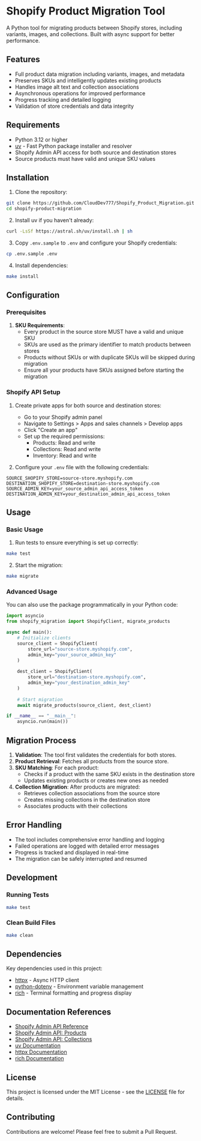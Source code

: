 # Shopify Product Migration Tool

A Python tool for migrating products between Shopify stores, including variants, images, and collections. Built with async support for better performance.

## Features

- Full product data migration including variants, images, and metadata
- Preserves SKUs and intelligently updates existing products
- Handles image alt text and collection associations
- Asynchronous operations for improved performance
- Progress tracking and detailed logging
- Validation of store credentials and data integrity

## Requirements

- Python 3.12 or higher
- [uv](https://github.com/astral-sh/uv) - Fast Python package installer and resolver
- Shopify Admin API access for both source and destination stores
- Source products must have valid and unique SKU values

## Installation

1. Clone the repository:
```bash
git clone https://github.com/CloudDev777/Shopify_Product_Migration.git
cd shopify-product-migration
```

2. Install uv if you haven't already:
```bash
curl -LsSf https://astral.sh/uv/install.sh | sh
```

3. Copy `.env.sample` to `.env` and configure your Shopify credentials:
```bash
cp .env.sample .env
```

4. Install dependencies:
```bash
make install
```

## Configuration

### Prerequisites

1. **SKU Requirements**:
   - Every product in the source store MUST have a valid and unique SKU
   - SKUs are used as the primary identifier to match products between stores
   - Products without SKUs or with duplicate SKUs will be skipped during migration
   - Ensure all your products have SKUs assigned before starting the migration

### Shopify API Setup

1. Create private apps for both source and destination stores:
   - Go to your Shopify admin panel
   - Navigate to Settings > Apps and sales channels > Develop apps
   - Click "Create an app"
   - Set up the required permissions:
     - Products: Read and write
     - Collections: Read and write
     - Inventory: Read and write

2. Configure your `.env` file with the following credentials:
```env
SOURCE_SHOPIFY_STORE=source-store.myshopify.com
DESTINATION_SHOPIFY_STORE=destination-store.myshopify.com
SOURCE_ADMIN_KEY=your_source_admin_api_access_token
DESTINATION_ADMIN_KEY=your_destination_admin_api_access_token
```

## Usage

### Basic Usage

1. Run tests to ensure everything is set up correctly:
```bash
make test
```

2. Start the migration:
```bash
make migrate
```

### Advanced Usage

You can also use the package programmatically in your Python code:

```python
import asyncio
from shopify_migration import ShopifyClient, migrate_products

async def main():
    # Initialize clients
    source_client = ShopifyClient(
        store_url="source-store.myshopify.com",
        admin_key="your_source_admin_key"
    )
    
    dest_client = ShopifyClient(
        store_url="destination-store.myshopify.com",
        admin_key="your_destination_admin_key"
    )
    
    # Start migration
    await migrate_products(source_client, dest_client)

if __name__ == "__main__":
    asyncio.run(main())
```

## Migration Process

1. **Validation**: The tool first validates the credentials for both stores.
2. **Product Retrieval**: Fetches all products from the source store.
3. **SKU Matching**: For each product:
   - Checks if a product with the same SKU exists in the destination store
   - Updates existing products or creates new ones as needed
4. **Collection Migration**: After products are migrated:
   - Retrieves collection associations from the source store
   - Creates missing collections in the destination store
   - Associates products with their collections

## Error Handling

- The tool includes comprehensive error handling and logging
- Failed operations are logged with detailed error messages
- Progress is tracked and displayed in real-time
- The migration can be safely interrupted and resumed

## Development

### Running Tests

```bash
make test
```

### Clean Build Files

```bash
make clean
```

## Dependencies

Key dependencies used in this project:

- [httpx](https://www.python-httpx.org/) - Async HTTP client
- [python-dotenv](https://github.com/theskumar/python-dotenv) - Environment variable management
- [rich](https://rich.readthedocs.io/) - Terminal formatting and progress display

## Documentation References

- [Shopify Admin API Reference](https://shopify.dev/api/admin-rest)
- [Shopify Admin API: Products](https://shopify.dev/api/admin-rest/2024-01/resources/product)
- [Shopify Admin API: Collections](https://shopify.dev/api/admin-rest/2024-01/resources/collection)
- [uv Documentation](https://github.com/astral-sh/uv)
- [httpx Documentation](https://www.python-httpx.org/)
- [rich Documentation](https://rich.readthedocs.io/)

## License

This project is licensed under the MIT License - see the [LICENSE](LICENSE) file for details.

## Contributing

Contributions are welcome! Please feel free to submit a Pull Request.


